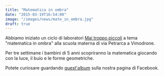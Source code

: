 ```yaml
---
title: "Matematica in ombra"
date: "2015-03-19T16:54:00"
image: "/images/news/mate_in_ombra.jpg"
draft: true
---
```


Abbiamo iniziato un ciclo di laboratori [Mai troppo piccoli][1] a tema "matematica in ombra" alla scuola materna di via Petrarca a Vimodrone.

Per tre settimane i bambini di 5 anni scopriranno la matematica giocando con la luce, il buio e le forme geometriche.

Potete curiosare guardando [quest'album][2] sulla nostra pagina di Facebook.

[1]: /#mai-troppo-piccoli
[2]: https://www.facebook.com/media/set/?set=a.719259288134634.1073741833.697513523642544&type=3
